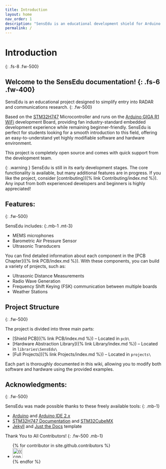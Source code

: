```yaml
---
title: Introduction
layout: home
nav_order: 1
description: "SensEdu is an educational development shield for Arduino GIGA R1 used for RADAR and communications applications."
permalink: /
---
```


# Introduction
{: .fs-8 .fw-500}

Welcome to the SensEdu documentation!
{: .fs-6 .fw-400}
---

SensEdu is an educational project designed to simplify entry into RADAR and communications research.
{: .fw-500}

Based on the [STM32H747] Microcontroller and runs on the [Arduino GIGA R1 WiFi] development Board, providing fan industry-standard embedded development experience while remaining beginner-friendly. SensEdu is perfect for students looking for a smooth introduction to this field, offering an easy-to-understand yet highly modifiable software and hardware environment. 

This project is completely open source and comes with quick support from the development team.

{: .warning }
SensEdu is still in its early development stages.
The core functionality is available, but many additional features are in progress. If you like the project, consider [contributing]({% link Contributing/index.md %}). Any input from both experienced developers and beginners is highly appreciated!

## Features:
{: .fw-500}

SensEdu includes:
{:.mb-1 .mt-3}
* MEMS microphones
* Barometric Air Pressure Sensor
* Ultrasonic Transducers

You can find detailed information about each component in the [PCB Chapter]({% link PCB/index.md %}). With these components, you can build a variety of projects, such as:
* Ultrasonic Distance Measurements
* Radio Wave Generation
* Frequency Shift Keying (FSK) communication between multiple boards
* Weather Stations

## Project Structure
{: .fw-500}

The project is divided into three main parts:

* [Shield PCB]({% link PCB/index.md %}) – Located in `pcb\`
* [Hardware Abstraction Library]({% link Library/index.md %}) – Located in `libraries\SensEdu\`
* [Full Projects]({% link Projects/index.md %}) – Located in `projects\`

Each part is thoroughly documented in this wiki, allowing you to modify both software and hardware using the provided examples.

## Acknowledgments:
{: .fw-500}

SensEdu was made possible thanks to these freely available tools:
{: .mb-1}
* [Arduino] and [Arduino IDE 2.x]
* [STM32H747 Documentation] and [STM32CubeMX]
* [Jekyll] and [Just the Docs] template

Thank You to All Contributors!
{: .fw-500 .mb-1}

<ul class="list-style-none">
{% for contributor in site.github.contributors %}
  <li class="d-inline-block mr-1">
     <a href="{{ contributor.html_url }}"><img src="{{ contributor.avatar_url }}" width="32" height="32" alt="{{ contributor.login }}"></a>
  </li>
{% endfor %}
</ul>

[Arduino IDE 2.x]: https://github.com/arduino/arduino-ide
[Arduino]: https://www.arduino.cc/
[STM32H747 Documentation]: https://www.st.com/en/microcontrollers-microprocessors/stm32h747-757/documentation.html
[STM32CubeMX]: https://www.st.com/en/development-tools/stm32cubemx.html
[Jekyll]: https://jekyllrb.com/
[Just the Docs]: https://github.com/just-the-docs/just-the-docs/tree/main
[STM32H747]: https://www.st.com/en/microcontrollers-microprocessors/stm32h747-757.html
[Arduino GIGA R1 WiFi]: https://docs.arduino.cc/hardware/giga-r1-wifi/